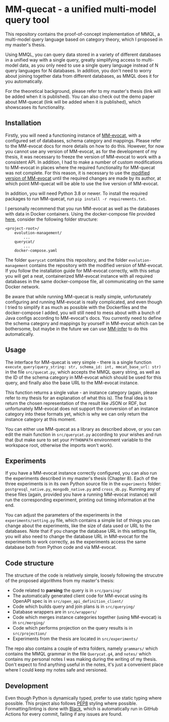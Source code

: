 # MM-quecat - a unified multi-model query tool

This repository contains the proof-of-concept implementation of MMQL, a multi-model query language based on category theory, which I proposed in my master's thesis.

Using MMQL, you can query data stored in a variety of different databases in a unified way with a single query, greatly simplifying access to multi-model data, as you only need to use a single query language instead of N query languages for N databases. In addition, you don't need to worry about joining together data from different databases, as MMQL does it for you automatically.

For the theoretical background, please refer to my master's thesis (link will be added when it is published).
You can also check out the demo paper about MM-quecat (link will be added when it is published), which showscases its functionality.

## Installation

Firstly, you will need a functioning instance of [MM-evocat](https://mm-evocat.com/), with a configured set of databases, schema category and mappings. Please refer to the MM-evocat docs for more details on how to do this. However, for now you cannot use any version of MM-evocat, as for the development of my thesis, it was necessary to freeze the version of MM-evocat to work with a consistent API. In addition, I had to make a number of custom modifications to MM-evocat in places where the required functionality for MM-quecat was not complete. For this reason, it is necessary to use the [modified version of MM-evocat](https://github.com/yawnston/evolution-management) until the required changes are made by its author, at which point MM-quecat will be able to use the live version of MM-evocat.

In addition, you will need Python 3.8 or newer. To install the required packages to run MM-quecat, run `pip install -r requirements.txt`.

I personally recommend that you run MM-evocat as well as the databases with data in Docker containers. Using the docker-compose file provided [here](https://gist.github.com/yawnston/5dbff710cff2e73d74a1412aafc5dc71), consider the following folder structure:

```
<project-root>/
    evolution-management/
        ...
    querycat/
        ...
    docker-compose.yaml
```

The folder `querycat` contains this repository, and the folder `evolution-management` contains the repository with the modified version of MM-evocat. If you follow the installation guide for MM-evocat correctly, with this setup you will get a neat, containerized MM-evocat instance with all required databases in the same docker-compose file, all communicating on the same Docker network.

Be aware that while running MM-quecat is really simple, unfortunately configuring and running MM-evocat is really complicated, and even though I tried to simplify it as much as possible with the Dockerfiles and the docker-compose I added, you will still need to mess about with a bunch of Java configs according to MM-evocat's docs. You currently need to define the schema category and mappings by yourself in MM-evocat which can be bothersome, but maybe in the future we can use [MM-infer](https://openproceedings.org/2022/conf/edbt/paper-142.pdf) to do this automatically.

## Usage

The interface for MM-quecat is very simple - there is a single function `execute_query(query_string: str, schema_id: int, mmcat_base_url: str)` in the file `src/quecat.py`, which accepts the MMQL query string, as well as the ID of the schema category in MM-evocat which should be used for this query, and finally also the base URL to the MM-evocat instance.

This function returns a single value - an instance category (again, please refer to my thesis for an explanation of what this is). The final idea is to return the chosen representation of the result like JSON or RDF, but unfortunately MM-evocat does not support the conversion of an instance category into these formats yet, which is why we can only return the instance category at this moment.

You can either use MM-quecat as a library as described above, or you can edit the main function in `src/querycat.py` according to your wishes and run that (but make sure to set your `PYTHONPATH` environment variable to the workspace root, otherwise the imports won't work).

## Experiments

If you have a MM-evocat instance correctly configured, you can also run the experiments described in my master's thesis (Chapter 8). Each of the three experiments is in its own Python source file in the `experiments` folder: `postgresql_native.py`, `mongodb_native.py` and `cross_db.py`. Running any of these files (again, provided you have a running MM-evocat instance) will run the corresponding experiment, printing out timing information at the end.

You can adjust the parameters of the experiments in the `experiments/setting.py` file, which contains a simple list of things you can change about the experiments, like the size of data used or URL to the databases. Note that if you change the database URL in this settings file, you will also need to change the database URL in MM-evocat for the experiments to work correctly, as the experiments access the same database both from Python code and via MM-evocat.

## Code structure

The structure of the code is relatively simple, loosely following the strucutre of the proposed algorithms from my master's thesis:

- Code related to __parsing__ the query is in `src/parsing/`
- The automatically generated client code for MM-evocat using its OpenAPI spec is in `src/open_api_definition_client/`
- Code which builds query and join plans is in `src/querying/`
- Database wrappers are in `src/wrappers/`
- Code which merges instance categories together (using MM-evocat) is in `src/merging/`
- Code which performs projection on the query results is in `src/projection/`
- Experiments from the thesis are located in `src/experiments/`

The repo also contains a couple of extra folders, namely `grammars/` which contains the MMQL grammar in the file `Querycat.g4`, and `notes/` which contains my personal notes I was making during the writing of my thesis. Don't expect to find anything useful in the notes, it's just a convenient place where I could keep my notes safe and versioned.

## Development

Even though Python is dynamically typed, prefer to use static typing where possible. This project also follows [PEP8](https://peps.python.org/pep-0008/) styling where possible. Formatting/linting is done with [Black](https://github.com/psf/black), which is automatically run in GitHub Actions for every commit, failing if any issues are found.
